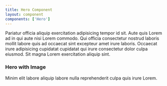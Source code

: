 ```yaml
---
title: Hero Component
layout: component
components: ['Hero']
---
```


<script>
  import { Preview } from '$lib/components'
</script>

Pariatur officia aliquip exercitation adipisicing tempor id sit. Aute quis Lorem ad in qui aute nisi Lorem commodo. Qui officia consectetur nostrud laboris mollit labore quis ad occaecat sint excepteur amet irure laboris. Occaecat irure adipisicing cupidatat cupidatat qui irure consectetur dolor culpa eiusmod. Sit magna Lorem exercitation aliquip sint.

### Hero with Image

Minim elit labore aliquip labore nulla reprehenderit culpa quis irure Lorem.

<FileSource src="/framed/Hero/HeroWithImage" />
